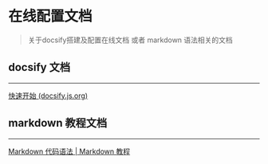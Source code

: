 # 在线配置文档

> 关于docsify搭建及配置在线文档 或者 markdown 语法相关的文档



## docsify 文档

------

[快速开始 (docsify.js.org)](https://docsify.js.org/#/zh-cn/quickstart)





## markdown 教程文档

------

[Markdown 代码语法 | Markdown 教程](https://markdown.com.cn/basic-syntax/code.html)